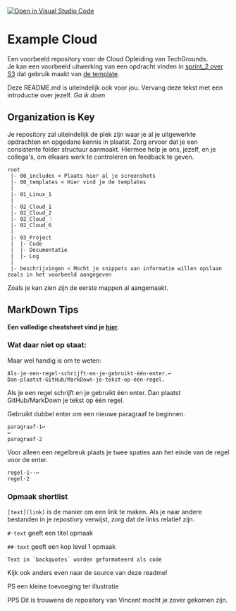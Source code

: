 [![Open in Visual Studio Code](https://classroom.github.com/assets/open-in-vscode-f059dc9a6f8d3a56e377f745f24479a46679e63a5d9fe6f495e02850cd0d8118.svg)](https://classroom.github.com/online_ide?assignment_repo_id=6530921&assignment_repo_type=AssignmentRepo)
# Example Cloud
Een voorbeeld repository voor de Cloud Opleiding van TechGrounds.  
Je kan een voorbeeld uitwerking van een opdracht vinden in [sprint_2 over S3](./00_templates/opdracht.md) dat gebruik maakt van [de template](./00_templates/opdracht.md).

Deze README.md is uiteindelijk ook voor jou. Vervang deze tekst met een introductie over jezelf. *Ga ik doen*

## Organization is Key
Je repository zal uiteindelijk de plek zijn waar je al je uitgewerkte opdrachten en opgedane kennis in plaatst. Zorg ervoor dat je een consistente folder structuur aanmaakt. Hiermee help je ons, jezelf, en je collega's, om elkaars werk te controleren en feedback te geven.

```
root
 |- 00_includes < Plaats hier al je screenshots
 |- 00_templates < Hier vind je de templates
 |
 |- 01_Linux_1
 |
 |- 02_Cloud_1
 |- 02_Cloud_2
 |- 02_Cloud_⋮
 |- 02_Cloud_6
 |
 |- 03_Project
 |  |- Code
 |  |- Documentatie
 |  |- Log
 |
 |- beschrijvingen < Mocht je snippets aan informatie willen opslaan zoals in het voorbeeld aangegeven
```

Zoals je kan zien zijn de eerste mappen al aangemaakt.

## MarkDown Tips
**Een volledige cheatsheet vind je [hier](https://devhints.io/markdown)**.

### Wat daar niet op staat:
Maar wel handig is om te weten:  
```
Als·je·een·regel·schrijft·en·je·gebruikt·één·enter.↩
Dan·plaatst·GitHub/MarkDown·je·tekst·op·één·regel.
```
Als je een regel schrijft en je gebruikt één enter.
Dan plaatst GitHub/MarkDown je tekst op één regel.

Gebruikt dubbel enter om een nieuwe paragraaf te beginnen.
```
paragraaf·1↩
↩
paragraaf·2
```
Voor alleen een regelbreuk plaats je twee spaties aan het einde van de regel voor de enter.
```
regel·1··↩
regel·2
```
### Opmaak shortlist
`[text](link)` is de manier om een link te maken. Als je naar andere bestanden in je repostiory verwijst, zorg dat de links relatief zijn.

`#·text` geeft een titel opmaak

`##·text` geeft een kop level 1 opmaak

```
Text in `backquotes` worden geformateerd als code
```

Kijk ook anders even naar de source van deze readme!

PS een kleine toevoeging ter illustratie  

PPS Dit is trouwens de repository van Vincent mocht je zover gekomen zijn. 

